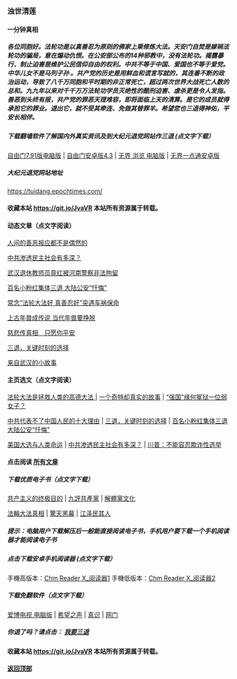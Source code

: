 ### 浊世清莲

#### 一分钟真相

##### 各位同胞好。法轮功是以真善忍为原则的佛家上乘修炼大法。天安门自焚是嫁祸法轮功的骗局，意在煽动仇恨。在公安部公布的14种邪教中，没有法轮功。揭露暴行、制止迫害是维护公民信仰自由的权利。中共不等于中国、爱国也不等于爱党。中华儿女不是马列子孙 。共产党的历史是用鲜血和谎言写就的，其连番不断的政治运动，导致了八千万同胞和平时期的非正常死亡，超过两次世界大战死亡人数的总和。九九年以来对千千万万法轮功学员灭绝性的酷刑迫害、虐杀更是令人发指。善恶到头终有报，共产党的罪恶天理难容，即将面临上天的清算。是它的成员就得承担它的罪业。退出它，就不受其牵连、免做其替罪羊。希望您也三退得神佑，平安长相伴。

##### 下载翻墙软件了解国内外真实资讯及到大纪元退党网站作三退 (点文字下载）

[自由门7.91版电脑版](https://github.com/Hongyu91/cecjy/files/5470344/fg791r.zip) |
[自由门安卓版4.3](https://github.com/Hongyu91/cecjy/files/5738124/website-fgm88.1.zip) |
[无界 浏览 电脑版](https://github.com/Hongyu91/cecjy/files/4312303/u1902.zip) |
[无界一点通安卓版](https://github.com/Hongyu91/cecjy/files/4367851/um.zip)

##### 大纪元退党网站地址

https://tuidang.epochtimes.com/ 
 
#### 收藏本站 https://git.io/JvaVR  本站所有资源属于转载。

#### 动态文章（点文字阅读）

[人间的善恶报应都不是偶然的](https://github.com/Hongyu91/cecjy/issues/1487#issue-774991431)

[中共渗透民主社会有多深？](https://github.com/Hongyu91/cecjy/issues/1488#issue-774992479)

[武汉退休教师员竟红被河南警察非法拘留 ](https://github.com/Hongyu91/cecjy/issues/1489#issue-774992863)

[百名小粉红集体三退 大陆公安“忏悔”](https://github.com/Hongyu91/cecjy/issues/1484#issue-774839011)

[常念“法轮大法好 真善忍好”突遇车祸保命](https://github.com/Hongyu91/cecjy/issues/1485#issue-774839359)

[上古年兽成传说 当代年兽要挣脱](https://github.com/Hongyu91/cecjy/issues/1486#issue-774839642)

[慈悲传真相　只愿你平安](https://github.com/Hongyu91/cecjy/issues/1480#issue-774668823)

[三退，关键时刻的选择](https://github.com/Hongyu91/cecjy/issues/1481#issue-774673822)

[来自武汉的小故事](https://github.com/Hongyu91/cecjy/issues/1482#issue-774675103)

#### 主页选文（点文字阅读）

[法轮大法是拯救人类的高德大法 ](https://github.com/Hongyu91/cecjy/issues/523#issue-617201733) |
[一个奇特却真实的故事](https://github.com/Hongyu91/cecjy/issues/1483#issue-774693573) |
[“强国”缘何冤狱一位弱女子？](https://github.com/Hongyu91/cecjy/issues/572#issue-62381122)

[中共代表不了中国人民的十大理由](https://github.com/Hongyu91/cecjy/issues/955#issue-692826586) |
[三退，关键时刻的选择](https://github.com/Hongyu91/cecjy/issues/1481#issue-774673822) |
[百名小粉红集体三退 大陆公安“忏悔”](https://github.com/Hongyu91/cecjy/issues/1484#issue-774839011)

[美国大选与人类命运](https://github.com/Hongyu91/cecjy/issues/1368#issue-757617281) |
[中共渗透民主社会有多深？](https://github.com/Hongyu91/cecjy/issues/1488#issue-774992479) |
[川普：不能容忍欺诈性选举](https://github.com/Hongyu91/cecjy/issues/1477#issue-774296705)

#### 点击阅读 [所有文章](https://github.com/Hongyu91/cecjy/issues)

##### 下载优质电子书（点文字下载）

[共产主义的终极目的](https://github.com/Hongyu91/cecjy/files/5112143/default.zip) |
[九評共產黨](https://github.com/Hongyu91/cecjy/files/4318129/default.zip) |
[解體黨文化](https://github.com/Hongyu91/cecjy/files/4318136/default.zip)

[法輪大法真相](https://github.com/Hongyu91/cecjy/files/4318121/default.zip) |
[驚天黑幕](https://github.com/Hongyu91/cecjy/files/4318143/default.zip) |
[江泽民其人](https://github.com/Hongyu91/cecjy/files/4318148/default.zip)

##### 提示：电脑用户下载解压后一般能直接阅读电子书，手机用户要下载一个手机阅读器才能阅读电子书

##### 点击下载安卓手机阅读器 (点文字下载）

手機高版本：[Chm Reader X_阅读器1](https://github.com/Hongyu91/cecjy/files/4318231/Chm.Reader.X_.com.zip)
手機低版本：[Chm Reader X_阅读器2](https://github.com/Hongyu91/cecjy/files/5695939/com.pdagate.chmreader.zip)

##### 下载免翻软件（点文字下载）

[爱博电视 电脑版](https://github.com/Hongyu91/cecjy/files/4312292/iPPOTV.zip) |
[希望之声](https://github.com/Hongyu91/cecjy/files/4496222/oHopea.zip) |
[真识](https://github.com/Hongyu91/cecjy/files/5614322/zhenshi.zip) |
[网门](https://github.com/odoor3/oo/blob/master/README.md)

##### 你退了吗？请点击： [我要三退](https://github.com/Hongyu91/cecjy/issues/484#issue-611715749)

#### 收藏本站 https://git.io/JvaVR  本站所有资源属于转载。

#### [返回顶部](https://github.com/Hongyu91/cecjy)
